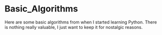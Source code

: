 # Basic_Algorithms

Here are some basic algorithms from when I started learning Python. There is nothing really valuable, I just want to keep it for nostalgic reasons.
